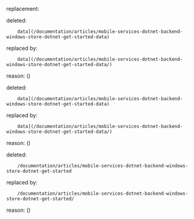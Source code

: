 replacement:

deleted:

		data](/documentation/articles/mobile-services-dotnet-backend-windows-store-dotnet-get-started-data)

replaced by:

		data](/documentation/articles/mobile-services-dotnet-backend-windows-store-dotnet-get-started-data/)

reason: ()

deleted:

		data](/documentation/articles/mobile-services-dotnet-backend-windows-store-dotnet-get-started-data)

replaced by:

		data](/documentation/articles/mobile-services-dotnet-backend-windows-store-dotnet-get-started-data/)

reason: ()

deleted:

		/documentation/articles/mobile-services-dotnet-backend-windows-store-dotnet-get-started

replaced by:

		/documentation/articles/mobile-services-dotnet-backend-windows-store-dotnet-get-started/

reason: ()

